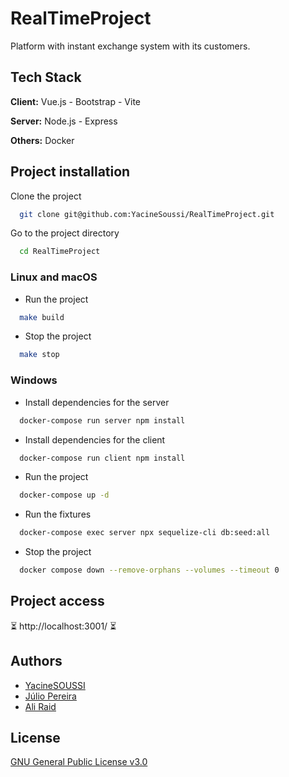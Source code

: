 # RealTimeProject

Platform with instant exchange system with its customers.

## Tech Stack

**Client:** Vue.js - Bootstrap - Vite

**Server:** Node.js - Express

**Others:** Docker

## Project installation

Clone the project

```bash
  git clone git@github.com:YacineSoussi/RealTimeProject.git
```

Go to the project directory

```bash
  cd RealTimeProject
```

### Linux and macOS

- Run the project

```bash
  make build
```

- Stop the project

```bash
  make stop
```

### Windows

- Install dependencies for the server

```bash
  docker-compose run server npm install
```

- Install dependencies for the client

```bash
  docker-compose run client npm install
```

- Run the project

```bash
  docker-compose up -d
```

- Run the fixtures

```bash
  docker-compose exec server npx sequelize-cli db:seed:all
```

- Stop the project

```bash
  docker compose down --remove-orphans --volumes --timeout 0
```

## Project access

⏳ http://localhost:3001/ ⏳

## Authors

- [YacineSOUSSI](https://www.github.com/YacineSoussi)
- [Júlio Pereira](https://github.com/Roulioo)
- [Ali Raid](https://github.com/alilou-dev)

## License

[GNU General Public License v3.0](https://choosealicense.com/licenses/gpl-3.0/)
